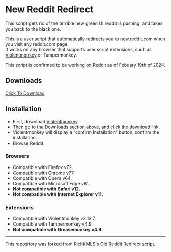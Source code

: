 # New Reddit Redirect

This script gets rid of the terrible new green UI reddit is pushing, and takes you back to the black one.

This is a user script that automatically redirects you to new.reddit.com when you visit any reddit.com page.  
It works on any browser that supports user script extensions, such as [Violentmonkey](https://violentmonkey.github.io/) or Tampermonkey.

This script is confirmed to be working on Reddit as of Febuary 19th of 2024.

## Downloads
[Click To Download](https://github.com/xPuls3/New-Reddit-Redirect/raw/master/script.user.js)

## Installation
* First, download [Violentmonkey](https://violentmonkey.github.io/get-it/).
* Then go to the Downloads section above, and click the download link.
* Violentmonkey will display a "confirm Installation" button, confirm the installation.
* Browse Reddit.

### Browsers
* Compatible with Firefox v72.
* Compatible with Chrome v77.
* Compatible with Opera v64.
* Compatible with Microsoft Edge v81.
* **Not compatible with Safari v12.**
* **Not compatible with Internet Explorer v11.**

### Extensions
* Compatible with Violentmonkey v2.12.7.
* Compatible with Tampermonkey v4.9.
* **Not compatible with Greasemonkey v4.9.**

---

This repository was forked from RichKMLS's [Old Reddit Redirect](https://github.com/RichKMLS/Old-Reddit-Redirect) script.
